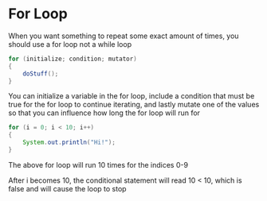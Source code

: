 # For Loop

When you want something to repeat some exact amount of times, you should use a for loop not a while loop

```java
for (initialize; condition; mutator)
{
    doStuff();
}
```

You can initialize a variable in the for loop, include a condition that must be true for the for loop to continue iterating, and lastly mutate one of the values so that you can influence how long the for loop will run for

```java
for (i = 0; i < 10; i++)
{
    System.out.println("Hi!");
}
```

The above for loop will run 10 times for the indices 0-9

After i becomes 10, the conditional statement will read 10 < 10, which is false and will cause the loop to stop
